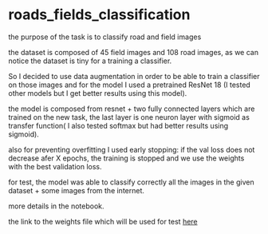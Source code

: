 # roads_fields_classification
the purpose of the task is to classify road and field images </br>

the dataset is composed of 45 field images and 108 road images, as we can notice the dataset is tiny for a training a classifier.  </br>

So I decided to use data augmentation in order to be able to train a classifier on those images and for the model I used a pretrained ResNet 18 (I tested other models but I get better results using this model). </br> 

the model is composed from resnet + two fully connected layers which are trained on the new task, the last layer is one neuron layer with sigmoid as transfer function( I also tested softmax but had better results using sigmoid).   </br>  

also for preventing overfitting I used early stopping: if the val loss does not decrease afer X epochs, the training is stopped and we use the weights with the best validation loss.   </br>

for test, the model was able to classify correctly all the images in the given dataset + some images from the internet.</br>

more details in the notebook. </br>

the link to the weights file which will be used for test [here](https://drive.google.com/file/d/18OcCE6fMlK1uUUA31Hjt-H1woBwlRzLD/view?usp=sharing)
